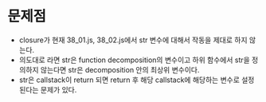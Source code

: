 # 문제점

- closure가 현재 38_01.js, 38_02.js에서 str 변수에 대해서 작동을 제대로 하지 않는다.
- 의도대로 라면 str은 function decomposition의 변수이고 하위 함수에서 str을 정의하지 않는다면 str은 decomposition 안의 최상위 변수이다.
- str은 callstack이 return 되면 return 후 해당 callstack에 해당하는 변수로 설정된다는 문제가 있다. 
